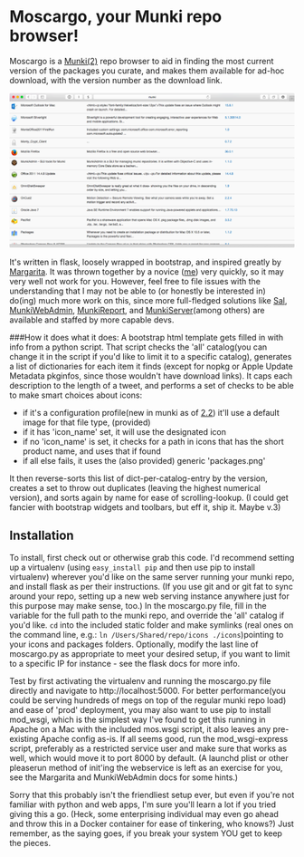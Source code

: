 # Moscargo, your Munki repo browser! #

Moscargo is a [Munki(2)](https://www.munki.org/munki/) repo browser to aid in finding the most current version of the packages you curate, and makes them available for ad-hoc download, with the version number as the download link.

![Screen Shot 2015-03-18 at 11.58.37 AM.png](https://raw.githubusercontent.com/arubdesu/Moscargo/master/static/readmeScreenshot.png)

It's written in flask, loosely wrapped in bootstrap, and inspired greatly by [Margarita](https://github.com/jessepeterson/margarita). It was thrown together by a novice ([me](http://resume.aru-b.com)) very quickly, so it may very well not work for you. However, feel free to file issues with the understanding that I may not be able to (or honestly be interested in) do(ing) much more work on this, since more full-fledged solutions like [Sal](http://salsoftware.com), [MunkiWebAdmin](https://github.com/munki/munkiwebadmin), [MunkiReport](https://github.com/munkireport/munkireport-php), and [MunkiServer](https://github.com/jnraine/munkiserver)(among others) are available and staffed by more capable devs.

###How it does what it does: 
A bootstrap html template gets filled in with info from a python script. That script checks the 'all' catalog(you can change it in the script if you'd like to limit it to a specific catalog), generates a list of dictionaries for each item it finds (except for nopkg or Apple Update Metadata pkginfos, since those wouldn't have download links). It caps each description to the length of a tweet, and performs a set of checks to be able to make smart choices about icons: 
- if it's a configuration profile(new in munki as of [2.2](https://github.com/munki/munki/releases/tag/v.2.2.3)) it'll use a default image for that file type, (provided)
- if it has 'icon_name' set, it will use the designated icon
- if no 'icon_name' is set, it checks for a path in icons that has the short product name, and uses that if found
- if all else fails, it uses the (also provided) generic 'packages.png'

It then reverse-sorts this list of dict-per-catalog-entry by the version, creates a set to throw out duplicates (leaving the highest numerical version), and sorts again by name for ease of scrolling-lookup. (I could get fancier with bootstrap widgets and toolbars, but eff it, ship it. Maybe v.3) 
## Installation
To install, first check out or otherwise grab this code. I'd recommend setting up a virtualenv (using ```easy_install pip``` and then use pip to install virtualenv) wherever you'd like on the same server running your munki repo, and install flask as per their instructions. (If you use git and or git fat to sync around your repo, setting up a new web serving instance anywhere just for this purpose may make sense, too.) In the moscargo.py file, fill in the variable for the full path to the munki repo, and override the 'all' catalog if you'd like. ```cd``` into the included static folder and make symlinks (real ones on the command line, e.g.: ```ln /Users/Shared/repo/icons ./icons```)pointing to your icons and packages folders. Optionally, modify the last line of moscargo.py as appropriate to meet your desired setup, if you want to limit to a specific IP for instance - see the flask docs for more info. 

Test by first activating the virtualenv and running the moscargo.py file directly and navigate to http://localhost:5000. For better performance(you could be serving hundreds of megs on top of the regular munki repo load) and ease of 'prod' deployment, you may also want to use pip to install mod_wsgi, which is the simplest way I've found to get this running in Apache on a Mac with the included mos.wsgi script, it also leaves any pre-existing Apache config as-is. If all seems good, run the mod_wsgi-express script, preferably as a restricted service user and make sure that works as well, which would move it to port 8000 by default. (A launchd plist or other pleaserun method of init'ing the webservice is left as an exercise for you, see the Margarita and MunkiWebAdmin docs for some hints.)

Sorry that this probably isn't the friendliest setup ever, but even if you're not familiar with python and web apps, I'm sure you'll learn a lot if you tried giving this a go. (Heck, some enterprising individual may even go ahead and throw this in a Docker container for ease of tinkering, who knows?)
Just remember, as the saying goes, if you break your system YOU get to keep the pieces.
